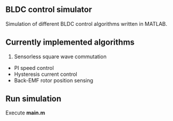 ## BLDC control simulator

Simulation of different BLDC control algorithms written in MATLAB.

## Currently implemented algorithms

1. Sensorless square wave commutation
* PI speed control
* Hysteresis current control
* Back-EMF rotor position sensing

## Run simulation

Execute **main.m**
